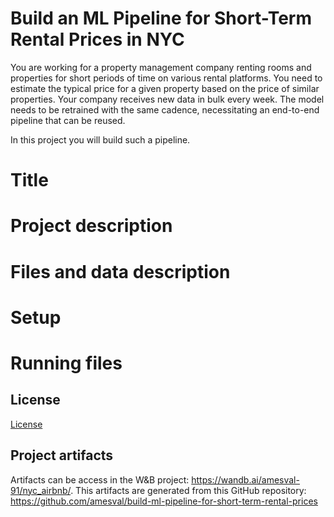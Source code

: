 # Build an ML Pipeline for Short-Term Rental Prices in NYC
You are working for a property management company renting rooms and properties for short periods of 
time on various rental platforms. You need to estimate the typical price for a given property based 
on the price of similar properties. Your company receives new data in bulk every week. The model needs 
to be retrained with the same cadence, necessitating an end-to-end pipeline that can be reused.

In this project you will build such a pipeline.

# Title

# Project description

# Files and data description

# Setup

# Running files

## License

[License](LICENSE.txt)


## Project artifacts

Artifacts can be access in the W&B project: https://wandb.ai/amesval-91/nyc_airbnb/. This artifacts are generated from this GitHub repository: https://github.com/amesval/build-ml-pipeline-for-short-term-rental-prices
